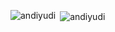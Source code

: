 <p><img align="left" src="https://github-readme-stats.vercel.app/api/top-langs?username=andiyudi&show_icons=true&locale=en&layout=compact" alt="andiyudi" /></p>

<p>&nbsp;<img align="center" src="https://github-readme-stats.vercel.app/api?username=andiyudi&show_icons=true&locale=en" alt="andiyudi" /></p>
